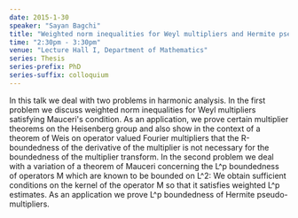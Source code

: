 ```yaml
---
date: 2015-1-30
speaker: "Sayan Bagchi"
title: "Weighted norm inequalities for Weyl multipliers and Hermite pseudo-multipliers"
time: "2:30pm - 3:30pm"
venue: "Lecture Hall I, Department of Mathematics"
series: Thesis
series-prefix: PhD
series-suffix: colloquium
---
```

In this talk we deal with two problems in harmonic analysis. In the first problem we discuss weighted norm inequalities for Weyl multipliers satisfying Mauceri's condition. As an application, we prove certain multiplier theorems on the Heisenberg group and also show in the context of a theorem of Weis on operator valued Fourier multipliers that the R-boundedness of the derivative of the multiplier is not necessary for the boundedness of the multiplier transform. In the second problem we deal with a variation of a theorem of Mauceri concerning the L^p boundedness of operators M which are known to be bounded on L^2: We obtain sufficient conditions on the kernel of the operator M so that it satisfies weighted L^p estimates. As an application we prove L^p boundedness of Hermite pseudo-multipliers.
